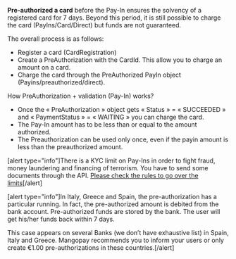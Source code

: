 **Pre-authorized a card** before the Pay-In ensures the solvency of a registered card for 7 days. Beyond this period, it is still possible to charge the card (PayIns/Card/Direct) but funds are not guaranteed.

The overall process is as follows:
* Register a card (CardRegistration)
* Create a PreAuthorization with the CardId. This allow you to charge an amount on a card.
* Charge the card through the PreAuthorized PayIn object (Payins/preauthorized/direct).

How PreAuthorization + validation (Pay-In) works?

* Once the « PreAuthorization » object gets « Status » = « SUCCEEDED » and « PaymentStatus » = « WAITING » you can charge the card.
* The Pay-In amount has to be less than or equal to the amount authorized.
* The Preauthorization can be used only once, even if the payin amount is less than the preauthorized amount.

[alert type="info"]There is a KYC limit on Pay-Ins in order to fight fraud, money laundering and financing of terrorism. You have to send some documents through the API. [Please check the rules to go over the limits](http://demo.dev-app.net/guide/cashinout-limitations)[/alert]

[alert type="info"]In Italy, Greece and Spain, the pre-authorization has a particular running. In fact, the pre-authorized amount is debited from the bank account. Pre-authorized funds are stored by the bank. The user will get his/her funds back within 7 days.

This case appears on several Banks (we don’t have exhaustive list) in Spain, Italy and Greece. Mangopay recommends you to inform your users or only create €1.00 pre-authorizations in these countries.[/alert]